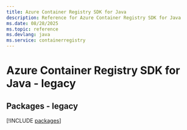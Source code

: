 ```yaml
---
title: Azure Container Registry SDK for Java
description: Reference for Azure Container Registry SDK for Java
ms.date: 08/28/2025
ms.topic: reference
ms.devlang: java
ms.service: containerregistry
---
```

# Azure Container Registry SDK for Java - legacy
## Packages - legacy
[!INCLUDE [packages](container-registry-index.md)]